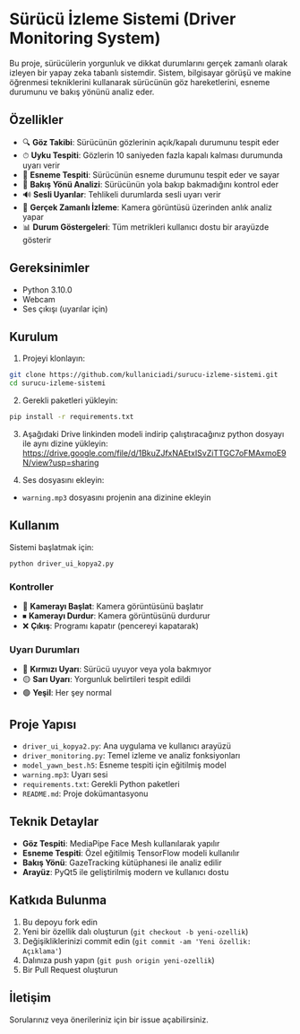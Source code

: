 # Sürücü İzleme Sistemi (Driver Monitoring System)

Bu proje, sürücülerin yorgunluk ve dikkat durumlarını gerçek zamanlı olarak izleyen bir yapay zeka tabanlı sistemdir. Sistem, bilgisayar görüşü ve makine öğrenmesi tekniklerini kullanarak sürücünün göz hareketlerini, esneme durumunu ve bakış yönünü analiz eder.

## Özellikler

- 🔍 **Göz Takibi**: Sürücünün gözlerinin açık/kapalı durumunu tespit eder
- ⏱ **Uyku Tespiti**: Gözlerin 10 saniyeden fazla kapalı kalması durumunda uyarı verir
- 🥱 **Esneme Tespiti**: Sürücünün esneme durumunu tespit eder ve sayar
- 👀 **Bakış Yönü Analizi**: Sürücünün yola bakıp bakmadığını kontrol eder
- 🔊 **Sesli Uyarılar**: Tehlikeli durumlarda sesli uyarı verir
- 🎥 **Gerçek Zamanlı İzleme**: Kamera görüntüsü üzerinden anlık analiz yapar
- 📊 **Durum Göstergeleri**: Tüm metrikleri kullanıcı dostu bir arayüzde gösterir

## Gereksinimler

- Python 3.10.0
- Webcam
- Ses çıkışı (uyarılar için)

## Kurulum

1. Projeyi klonlayın:
```bash
git clone https://github.com/kullaniciadi/surucu-izleme-sistemi.git
cd surucu-izleme-sistemi
```

2. Gerekli paketleri yükleyin:
```bash
pip install -r requirements.txt
```

3. Aşağıdaki Drive linkinden modeli indirip çalıştıracağınız python dosyayı ile aynı dizine yükleyin:
   https://drive.google.com/file/d/1BkuZJfxNAEtxISvZiTTGC7oFMAxmoE9N/view?usp=sharing
   
5. Ses dosyasını ekleyin:
- `warning.mp3` dosyasını projenin ana dizinine ekleyin


## Kullanım

Sistemi başlatmak için:

```bash
python driver_ui_kopya2.py
```

### Kontroller

- 🎥 **Kamerayı Başlat**: Kamera görüntüsünü başlatır
- ⏹ **Kamerayı Durdur**: Kamera görüntüsünü durdurur
- ❌ **Çıkış**: Programı kapatır (pencereyi kapatarak)

### Uyarı Durumları

- 🔴 **Kırmızı Uyarı**: Sürücü uyuyor veya yola bakmıyor
- 🟡 **Sarı Uyarı**: Yorgunluk belirtileri tespit edildi
- 🟢 **Yeşil**: Her şey normal

## Proje Yapısı

- `driver_ui_kopya2.py`: Ana uygulama ve kullanıcı arayüzü
- `driver_monitoring.py`: Temel izleme ve analiz fonksiyonları
- `model_yawn_best.h5`: Esneme tespiti için eğitilmiş model
- `warning.mp3`: Uyarı sesi
- `requirements.txt`: Gerekli Python paketleri
- `README.md`: Proje dokümantasyonu

## Teknik Detaylar

- **Göz Tespiti**: MediaPipe Face Mesh kullanılarak yapılır
- **Esneme Tespiti**: Özel eğitilmiş TensorFlow modeli kullanılır
- **Bakış Yönü**: GazeTracking kütüphanesi ile analiz edilir
- **Arayüz**: PyQt5 ile geliştirilmiş modern ve kullanıcı dostu

## Katkıda Bulunma

1. Bu depoyu fork edin
2. Yeni bir özellik dalı oluşturun (`git checkout -b yeni-ozellik`)
3. Değişikliklerinizi commit edin (`git commit -am 'Yeni özellik: Açıklama'`)
4. Dalınıza push yapın (`git push origin yeni-ozellik`)
5. Bir Pull Request oluşturun

## İletişim

Sorularınız veya önerileriniz için bir issue açabilirsiniz.

